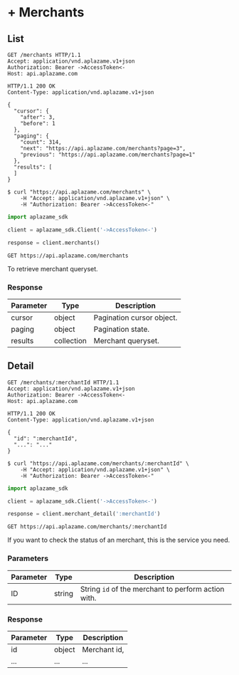 # + Merchants

## List

```http
GET /merchants HTTP/1.1
Accept: application/vnd.aplazame.v1+json
Authorization: Bearer ->AccessToken<-
Host: api.aplazame.com
```

```http
HTTP/1.1 200 OK
Content-Type: application/vnd.aplazame.v1+json

{
  "cursor": {
    "after": 3,
    "before": 1
  },
  "paging": {
    "count": 314,
    "next": "https://api.aplazame.com/merchants?page=3",
    "previous": "https://api.aplazame.com/merchants?page=1"
  },
  "results": [
  ]
}
```

```shell
$ curl "https://api.aplazame.com/merchants" \
    -H "Accept: application/vnd.aplazame.v1+json" \
    -H "Authorization: Bearer ->AccessToken<-"
```

```python
import aplazame_sdk

client = aplazame_sdk.Client('->AccessToken<-')

response = client.merchants()
```

`GET https://api.aplazame.com/merchants`

To retrieve merchant queryset.

### Response

Parameter | Type | Description
--------- | ---- | -----------
cursor | object | Pagination cursor object.
paging | object | Pagination state.
results | collection | Merchant queryset.



## Detail

```http
GET /merchants/:merchantId HTTP/1.1
Accept: application/vnd.aplazame.v1+json
Authorization: Bearer ->AccessToken<-
Host: api.aplazame.com
```

```http
HTTP/1.1 200 OK
Content-Type: application/vnd.aplazame.v1+json

{
  "id": ":merchantId",
  "...": "..."
}
```

```shell
$ curl "https://api.aplazame.com/merchants/:merchantId" \
    -H "Accept: application/vnd.aplazame.v1+json" \
    -H "Authorization: Bearer ->AccessToken<-"
```

```python
import aplazame_sdk

client = aplazame_sdk.Client('->AccessToken<-')

response = client.merchant_detail(':merchantId')
```

`GET https://api.aplazame.com/merchants/:merchantId`

If you want to check the status of an merchant, this is the service you need.

### Parameters

Parameter | Type | Description
--------- | ---- | -----------
ID | string | String `id` of the merchant to perform action with.


### Response

Parameter | Type | Description
--------- | ---- | -----------
id | object | Merchant id,
... | ... | ...
